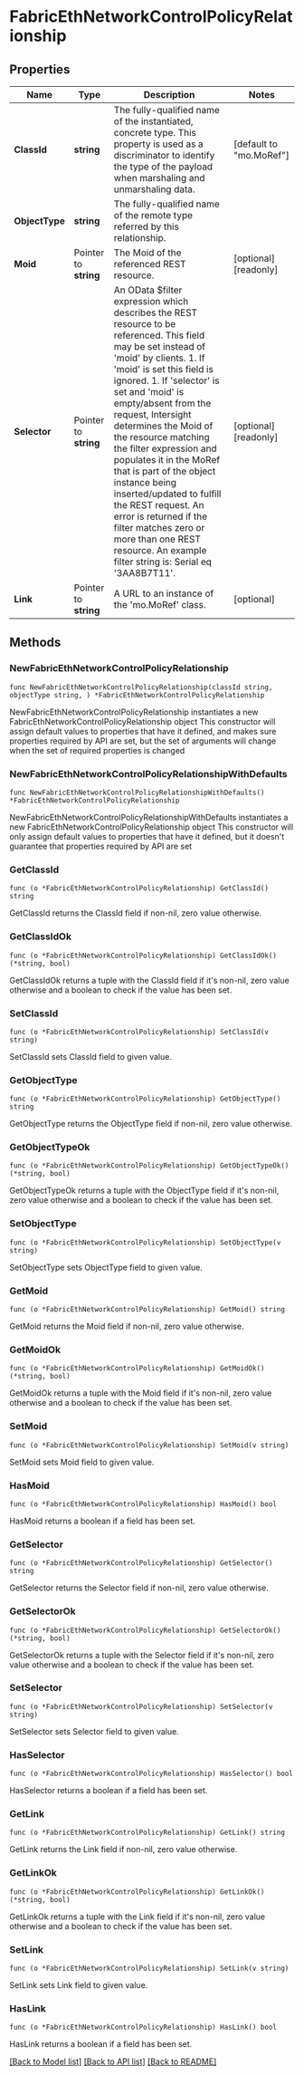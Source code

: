 # FabricEthNetworkControlPolicyRelationship

## Properties

Name | Type | Description | Notes
------------ | ------------- | ------------- | -------------
**ClassId** | **string** | The fully-qualified name of the instantiated, concrete type. This property is used as a discriminator to identify the type of the payload when marshaling and unmarshaling data. | [default to "mo.MoRef"]
**ObjectType** | **string** | The fully-qualified name of the remote type referred by this relationship. | 
**Moid** | Pointer to **string** | The Moid of the referenced REST resource. | [optional] [readonly] 
**Selector** | Pointer to **string** | An OData $filter expression which describes the REST resource to be referenced. This field may be set instead of &#39;moid&#39; by clients. 1. If &#39;moid&#39; is set this field is ignored. 1. If &#39;selector&#39; is set and &#39;moid&#39; is empty/absent from the request, Intersight determines the Moid of the resource matching the filter expression and populates it in the MoRef that is part of the object instance being inserted/updated to fulfill the REST request. An error is returned if the filter matches zero or more than one REST resource. An example filter string is: Serial eq &#39;3AA8B7T11&#39;. | [optional] [readonly] 
**Link** | Pointer to **string** | A URL to an instance of the &#39;mo.MoRef&#39; class. | [optional] 

## Methods

### NewFabricEthNetworkControlPolicyRelationship

`func NewFabricEthNetworkControlPolicyRelationship(classId string, objectType string, ) *FabricEthNetworkControlPolicyRelationship`

NewFabricEthNetworkControlPolicyRelationship instantiates a new FabricEthNetworkControlPolicyRelationship object
This constructor will assign default values to properties that have it defined,
and makes sure properties required by API are set, but the set of arguments
will change when the set of required properties is changed

### NewFabricEthNetworkControlPolicyRelationshipWithDefaults

`func NewFabricEthNetworkControlPolicyRelationshipWithDefaults() *FabricEthNetworkControlPolicyRelationship`

NewFabricEthNetworkControlPolicyRelationshipWithDefaults instantiates a new FabricEthNetworkControlPolicyRelationship object
This constructor will only assign default values to properties that have it defined,
but it doesn't guarantee that properties required by API are set

### GetClassId

`func (o *FabricEthNetworkControlPolicyRelationship) GetClassId() string`

GetClassId returns the ClassId field if non-nil, zero value otherwise.

### GetClassIdOk

`func (o *FabricEthNetworkControlPolicyRelationship) GetClassIdOk() (*string, bool)`

GetClassIdOk returns a tuple with the ClassId field if it's non-nil, zero value otherwise
and a boolean to check if the value has been set.

### SetClassId

`func (o *FabricEthNetworkControlPolicyRelationship) SetClassId(v string)`

SetClassId sets ClassId field to given value.


### GetObjectType

`func (o *FabricEthNetworkControlPolicyRelationship) GetObjectType() string`

GetObjectType returns the ObjectType field if non-nil, zero value otherwise.

### GetObjectTypeOk

`func (o *FabricEthNetworkControlPolicyRelationship) GetObjectTypeOk() (*string, bool)`

GetObjectTypeOk returns a tuple with the ObjectType field if it's non-nil, zero value otherwise
and a boolean to check if the value has been set.

### SetObjectType

`func (o *FabricEthNetworkControlPolicyRelationship) SetObjectType(v string)`

SetObjectType sets ObjectType field to given value.


### GetMoid

`func (o *FabricEthNetworkControlPolicyRelationship) GetMoid() string`

GetMoid returns the Moid field if non-nil, zero value otherwise.

### GetMoidOk

`func (o *FabricEthNetworkControlPolicyRelationship) GetMoidOk() (*string, bool)`

GetMoidOk returns a tuple with the Moid field if it's non-nil, zero value otherwise
and a boolean to check if the value has been set.

### SetMoid

`func (o *FabricEthNetworkControlPolicyRelationship) SetMoid(v string)`

SetMoid sets Moid field to given value.

### HasMoid

`func (o *FabricEthNetworkControlPolicyRelationship) HasMoid() bool`

HasMoid returns a boolean if a field has been set.

### GetSelector

`func (o *FabricEthNetworkControlPolicyRelationship) GetSelector() string`

GetSelector returns the Selector field if non-nil, zero value otherwise.

### GetSelectorOk

`func (o *FabricEthNetworkControlPolicyRelationship) GetSelectorOk() (*string, bool)`

GetSelectorOk returns a tuple with the Selector field if it's non-nil, zero value otherwise
and a boolean to check if the value has been set.

### SetSelector

`func (o *FabricEthNetworkControlPolicyRelationship) SetSelector(v string)`

SetSelector sets Selector field to given value.

### HasSelector

`func (o *FabricEthNetworkControlPolicyRelationship) HasSelector() bool`

HasSelector returns a boolean if a field has been set.

### GetLink

`func (o *FabricEthNetworkControlPolicyRelationship) GetLink() string`

GetLink returns the Link field if non-nil, zero value otherwise.

### GetLinkOk

`func (o *FabricEthNetworkControlPolicyRelationship) GetLinkOk() (*string, bool)`

GetLinkOk returns a tuple with the Link field if it's non-nil, zero value otherwise
and a boolean to check if the value has been set.

### SetLink

`func (o *FabricEthNetworkControlPolicyRelationship) SetLink(v string)`

SetLink sets Link field to given value.

### HasLink

`func (o *FabricEthNetworkControlPolicyRelationship) HasLink() bool`

HasLink returns a boolean if a field has been set.


[[Back to Model list]](../README.md#documentation-for-models) [[Back to API list]](../README.md#documentation-for-api-endpoints) [[Back to README]](../README.md)


